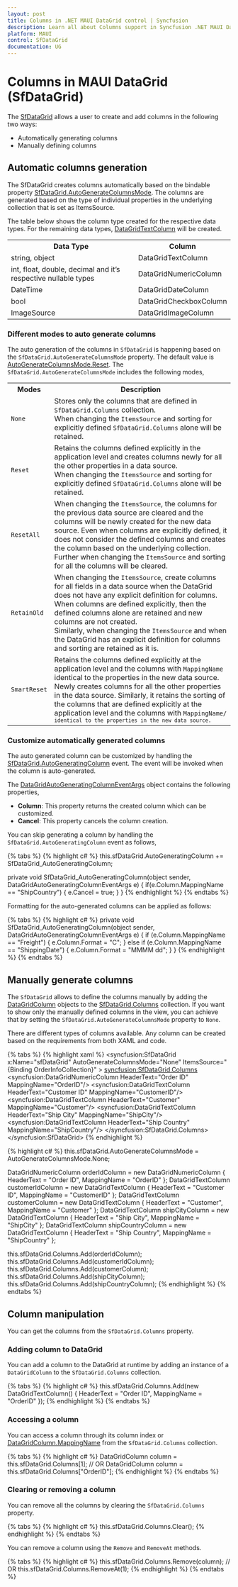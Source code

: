 ```yaml
---
layout: post
title: Columns in .NET MAUI DataGrid control | Syncfusion
description: Learn all about Columns support in Syncfusion .NET MAUI DataGrid (SfDataGrid) control, its elements, and more here.
platform: MAUI
control: SfDataGrid
documentation: UG
---
```


# Columns in MAUI DataGrid (SfDataGrid)

The [SfDataGrid](https://help.syncfusion.com/cr/maui/Syncfusion.Maui.DataGrid.SfDataGrid.html) allows a user to create and add columns in the following two ways:

* Automatically generating columns
* Manually defining columns

## Automatic columns generation

The SfDataGrid creates columns automatically based on the bindable property [SfDataGrid.AutoGenerateColumnsMode](https://help.syncfusion.com/cr/maui/Syncfusion.Maui.DataGrid.SfDataGrid.html#Syncfusion_Maui_DataGrid_SfDataGrid_AutoGenerateColumnsMode). The columns are generated based on the type of individual properties in the underlying collection that is set as ItemsSource.

The table below shows the column type created for the respective data types. For the remaining data types, [DataGridTextColumn](https://help.syncfusion.com/cr/maui/Syncfusion.Maui.DataGrid.DataGridTextColumn.html) will be created.

<table>
<tr>
<th> Data Type </th>
<th> Column </th>
</tr>
<tr>
<td> string, object </td>
<td> DataGridTextColumn </td>
</tr>
<tr>
<td> int, float, double, decimal and it’s respective nullable types </td>
<td> DataGridNumericColumn </td>
</tr>
<tr>
<td> DateTime </td>
<td> DataGridDateColumn </td>
</tr>
<tr>
<td> bool </td>
<td> DataGridCheckboxColumn </td>
</tr>
<tr>
<td> ImageSource </td>
<td> DataGridImageColumn </td>
</tr>
</table>

### Different modes to auto generate columns

The auto generation of the columns in `SfDataGrid` is happening based on the `SfDataGrid.AutoGenerateColumnsMode` property. The default value is [AutoGenerateColumnsMode.Reset](https://help.syncfusion.com/cr/maui/Syncfusion.Maui.DataGrid.AutoGenerateColumnsMode.html#Syncfusion_Maui_DataGrid_AutoGenerateColumnsMode_Reset).
The `SfDataGrid.AutoGenerateColumnsMode` includes the following modes,

<table>
<tr>
<th> Modes </th>
<th> Description </th>
</tr>
<tr>
<td> <code>None</code> </td>
<td> Stores only the columns that are defined in <code>SfDataGrid.Columns</code> collection.<br/> When changing the <code>ItemsSource</code> and sorting for explicitly defined <code>SfDataGrid.Columns</code> alone will be retained. </td>
</tr>
<tr>
<td> <code>Reset</code> </td>
<td> Retains the columns defined explicitly in the application level and creates columns newly for all the other properties in a data source.<br/> When changing the <code>ItemsSource</code> and sorting for explicitly defined <code>SfDataGrid.Columns</code> alone will be retained. </td>
</tr>
<tr>
<td> <code>ResetAll</code> </td>
<td> When changing the <code>ItemsSource</code>, the columns for the previous data source are cleared and the columns will be newly created for the new data source. Even when columns are explicitly defined, it does not consider the defined columns and creates the column based on the underlying collection.<br/> Further when changing the <code>ItemsSource</code> and sorting for all the columns will be cleared. </td>
</tr>
<tr>
<td> <code>RetainOld</code> </td>
<td> When changing the <code>ItemsSource</code>,  create columns for all fields in a data source when the DataGrid does not have any explicit definition for columns. When columns are defined explicitly, then the defined columns alone are retained and new columns are not created.<br/>Similarly, when changing the <code>ItemsSource</code> and when the DataGrid has an explicit definition for columns and sorting are retained as it is. </td>
</tr>
<tr>
<td> <code>SmartReset</code> </td>
<td> Retains the columns defined explicitly at the application level and the columns with <code>MappingName</code> identical to the properties in the new data source. Newly creates columns for all the other properties in the data source.
Similarly, it retains the sorting of the columns that are defined explicitly at the application level and the columns with <code>MappingName/<code> identical to the properties in the new data source. </td>
</tr>
</table>

### Customize automatically generated columns

The auto generated column can be customized by handling the [SfDataGrid.AutoGeneratingColumn](https://help.syncfusion.com/cr/maui/Syncfusion.Maui.DataGrid.SfDataGrid.html#Syncfusion_Maui_DataGrid_SfDataGrid_AutoGeneratingColumn) event. The event will be invoked when the column is auto-generated.

The [DataGridAutoGeneratingColumnEventArgs](https://help.syncfusion.com/cr/maui/Syncfusion.Maui.DataGrid.DataGridAutoGeneratingColumnEventArgs.html) object contains the following properties,

* **Column**: This property returns the created column which can be customized.
* **Cancel**: This property cancels the column creation.

You can skip generating a column by handling the `SfDataGrid.AutoGeneratingColumn` event as follows,

{% tabs %}
{% highlight c# %}
this.sfDataGrid.AutoGeneratingColumn += SfDataGrid_AutoGeneratingColumn;

private void SfDataGrid_AutoGeneratingColumn(object sender, DataGridAutoGeneratingColumnEventArgs e)
{
	if(e.Column.MappingName == "ShipCountry")
	{
		e.Cancel = true;
	}
}
{% endhighlight %}
{% endtabs %}

Formatting for the auto-generated columns can be applied as follows:

{% tabs %}
{% highlight c# %}
private void SfDataGrid_AutoGeneratingColumn(object sender, DataGridAutoGeneratingColumnEventArgs e)
{
    if (e.Column.MappingName == "Freight")
    {
        e.Column.Format = "C";
    }
    else if (e.Column.MappingName == "ShippingDate")
    {
        e.Column.Format = "MMMM dd";
    }
}
{% endhighlight %}
{% endtabs %}

## Manually generate columns

The `SfDataGrid` allows to define the columns manually by adding the [DataGridColumn](https://help.syncfusion.com/cr/maui/Syncfusion.Maui.DataGrid.DataGridColumn.html) objects to the [SfDataGrid.Columns](https://help.syncfusion.com/cr/maui/Syncfusion.Maui.DataGrid.SfDataGrid.html#Syncfusion_Maui_DataGrid_SfDataGrid_Columns) collection. If you want to show only the manually defined columns in the view, you can achieve that by setting the `SfDataGrid.AutoGenerateColumnsMode` property to `None`.

There are different types of columns available. Any column can be created based on the requirements from both XAML and code.

{% tabs %}
{% highlight xaml %}
<syncfusion:SfDataGrid x:Name="sfDataGrid" AutoGenerateColumnsMode="None" ItemsSource="{Binding OrderInfoCollection}" >
    <syncfusion:SfDataGrid.Columns>
        <syncfusion:DataGridNumericColumn HeaderText="Order ID" MappingName="OrderID"/>
        <syncfusion:DataGridTextColumn  HeaderText="Customer ID" MappingName="CustomerID"/>
        <syncfusion:DataGridTextColumn  HeaderText="Customer" MappingName="Customer"/>
        <syncfusion:DataGridTextColumn  HeaderText="Ship City" MappingName="ShipCity"/>
        <syncfusion:DataGridTextColumn  HeaderText="Ship Country" MappingName="ShipCountry"/>
    </syncfusion:SfDataGrid.Columns>
</syncfusion:SfDataGrid>
{% endhighlight %}

{% highlight c# %}
this.sfDataGrid.AutoGenerateColumnsMode = AutoGenerateColumnsMode.None;

DataGridNumericColumn orderIdColumn = new DataGridNumericColumn { HeaderText = "Order ID", MappingName = "OrderID" };
DataGridTextColumn customerIdColumn = new DataGridTextColumn { HeaderText = "Customer ID", MappingName = "CustomerID" };
DataGridTextColumn customerColumn = new DataGridTextColumn { HeaderText = "Customer", MappingName = "Customer" };
DataGridTextColumn shipCityColumn = new DataGridTextColumn { HeaderText = "Ship City", MappingName = "ShipCity" };
DataGridTextColumn shipCountryColumn = new DataGridTextColumn { HeaderText = "Ship Country", MappingName = "ShipCountry" };

this.sfDataGrid.Columns.Add(orderIdColumn);
this.sfDataGrid.Columns.Add(customerIdColumn);
this.sfDataGrid.Columns.Add(customerColumn);
this.sfDataGrid.Columns.Add(shipCityColumn);
this.sfDataGrid.Columns.Add(shipCountryColumn);
{% endhighlight %}
{% endtabs %}

## Column manipulation

You can get the columns from the `SfDataGrid.Columns` property.

### Adding column to DataGrid

You can add a column to the DataGrid at runtime by adding an instance of a `DataGridColumn` to the `SfDataGrid.Columns` collection.

{% tabs %}
{% highlight c# %}
this.sfDataGrid.Columns.Add(new DataGridTextColumn() { HeaderText = "Order ID", MappingName = "OrderID" });
{% endhighlight %}
{% endtabs %}

### Accessing a column

You can access a column through its column index or [DataGridColumn.MappingName](https://help.syncfusion.com/cr/maui/Syncfusion.Maui.DataGrid.DataGridColumn.html#Syncfusion_Maui_DataGrid_DataGridColumn_MappingName) from the `SfDataGrid.Columns` collection.

{% tabs %}
{% highlight c# %}
DataGridColumn column = this.sfDataGrid.Columns[1];
// OR
DataGridColumn column = this.sfDataGrid.Columns["OrderID"];
{% endhighlight %}
{% endtabs %}

### Clearing or removing a column

You can remove all the columns by clearing the `SfDataGrid.Columns` property.

{% tabs %}
{% highlight c# %}
this.sfDataGrid.Columns.Clear();
{% endhighlight %}
{% endtabs %}

You can remove a column using the `Remove` and `RemoveAt` methods.

{% tabs %}
{% highlight c# %}
this.sfDataGrid.Columns.Remove(column);
// OR
this.sfDataGrid.Columns.RemoveAt(1);
{% endhighlight %}
{% endtabs %}
